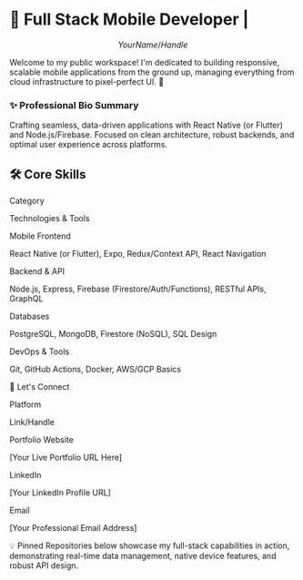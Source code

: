 # 🚀 Full Stack Mobile Developer | 

$$Your Name/Handle$$

Welcome to my public workspace! I'm dedicated to building responsive, scalable mobile applications from the ground up, managing everything from cloud infrastructure to pixel-perfect UI. 👋

### ✨ Professional Bio Summary

Crafting seamless, data-driven applications with React Native (or Flutter) and Node.js/Firebase. Focused on clean architecture, robust backends, and optimal user experience across platforms.

## 🛠 Core Skills
Category

Technologies & Tools

Mobile Frontend

React Native (or Flutter), Expo, Redux/Context API, React Navigation

Backend & API

Node.js, Express, Firebase (Firestore/Auth/Functions), RESTful APIs, GraphQL

Databases

PostgreSQL, MongoDB, Firestore (NoSQL), SQL Design

DevOps & Tools

Git, GitHub Actions, Docker, AWS/GCP Basics

🔗 Let's Connect

Platform

Link/Handle

Portfolio Website

[Your Live Portfolio URL Here]

LinkedIn

[Your LinkedIn Profile URL]

Email

[Your Professional Email Address]

💡 Pinned Repositories below showcase my full-stack capabilities in action, demonstrating real-time data management, native device features, and robust API design.
